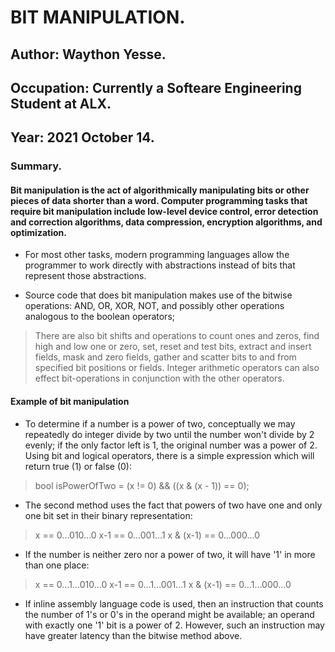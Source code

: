 # BIT MANIPULATION.

## Author: Waython Yesse.
## Occupation: Currently a Softeare Engineering Student at ALX.
## Year: 2021 October 14.

### Summary.

#### Bit manipulation is the act of algorithmically manipulating bits or other pieces of data shorter than a word. Computer programming tasks that require bit manipulation include low-level device control, error detection and correction algorithms, data compression, encryption algorithms, and optimization. 

 * For most other tasks, modern programming languages allow the programmer to work directly with abstractions instead of bits that represent those abstractions. 

 * Source code that does bit manipulation makes use of the bitwise operations: AND, OR, XOR, NOT, and possibly other operations analogous to the boolean operators; 
  > There are also bit shifts and operations to count ones and zeros, find high and low one or zero, set, reset and test bits, extract and insert fields, mask and zero fields, gather and scatter bits to and from specified bit positions or fields. 
  > Integer arithmetic operators can also effect bit-operations in conjunction with the other operators.

####   Example of bit manipulation
 * To determine if a number is a power of two, conceptually we may repeatedly do integer divide by two until the number won't divide by 2 evenly; if the only factor left is 1, the original number was a power of 2. Using bit and logical operators, there is a simple expression which will return true (1) or false (0):

 > bool isPowerOfTwo = (x != 0) && ((x & (x - 1)) == 0);

 * The second method uses the fact that powers of two have one and only one bit set in their binary representation:

  > x         == 0...010...0
  > x-1       == 0...001...1
  > x & (x-1) == 0...000...0

 * If the number is neither zero nor a power of two, it will have '1' in more than one place:

  > x         == 0...1...010...0
  > x-1       == 0...1...001...1
  > x & (x-1) == 0...1...000...0

 * If inline assembly language code is used, then an instruction that counts the number of 1's or 0's in the operand might be available; an operand with exactly one '1' bit is a power of 2. However, such an instruction may have greater latency than the bitwise method above.
